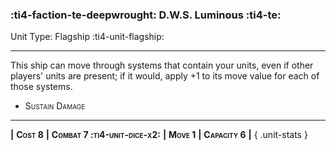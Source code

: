 ### :ti4-faction-te-deepwrought: **D.W.S. Luminous** :ti4-te:

Unit Type: Flagship :ti4-unit-flagship:

---

This ship can move through systems that contain your units, even if other players' units are present; if it would, apply +1 to its move value for each of those systems.

* <span style="font-variant:small-caps;">Sustain Damage</span> 

---

__|__ <span style="font-variant:small-caps;white-space: nowrap;">**Cost 8**</span> __|__ <span style="font-variant:small-caps;white-space: nowrap;">**Combat 7 :ti4-unit-dice-x2:**</span> __|__ <span style="font-variant:small-caps;white-space: nowrap;">**Move 1**</span> __|__ <span style="font-variant:small-caps;white-space: nowrap;">**Capacity 6**</span> __|__
{ .unit-stats }
